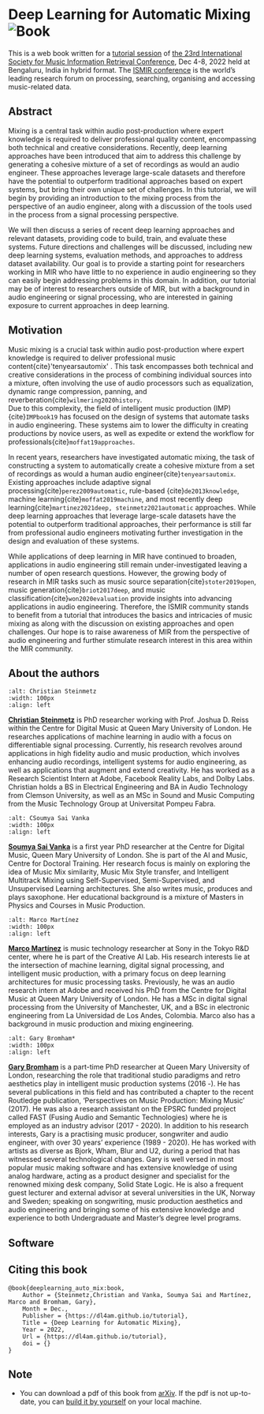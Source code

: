 # Deep Learning for Automatic Mixing ![Book](assets/logo.png)


This is a web book written for a [tutorial session](https://ismir2022.ismir.net/program/tutorials/) of [the 23rd International Society for Music Information Retrieval Conference](https://ismir2022.ismir.net/index), Dec 4-8, 2022 held at Bengaluru, India in hybrid format. The [ISMIR conference](https://ismir.net/) is the world’s leading research forum on processing, searching, organising and accessing music-related data.

## Abstract

Mixing is a central task within audio post-production where expert knowledge is required to deliver professional quality content, encompassing both technical and creative considerations. 
Recently, deep learning approaches have been introduced that aim to address this challenge by generating a cohesive mixture of a set of recordings as would an audio engineer.
These approaches leverage large-scale datasets and therefore have the potential to outperform traditional approaches based on expert systems, but bring their own unique set of challenges. 
In this tutorial, we will begin by providing an introduction to the mixing process from the perspective of an audio engineer, along with a discussion of the tools used in the process from a signal processing perspective.

We will then discuss a series of recent deep learning approaches and relevant datasets, providing code to build, train, and evaluate these systems. 
Future directions and challenges will be discussed, including new deep learning systems, evaluation methods, and approaches to address dataset availability.
Our goal is to provide a starting point for researchers working in MIR who have little to no experience in audio engineering so they can easily begin addressing problems in this domain.
In addition, our tutorial may be of interest to researchers outside of MIR, but with a background in audio engineering or signal processing, who are interested in gaining exposure to current approaches in deep learning. 
  
## Motivation

Music mixing is a crucial task within audio post-production where expert knowledge is required to deliver professional music content{cite}'tenyearsautomix' . 
This task encompasses both technical and creative considerations in the process of combining individual sources into a mixture, often involving the use of audio processors such as equalization, dynamic range compression, panning, and reverberation{cite}`wilmering2020history`.    
Due to this complexity, the field of intelligent music production (IMP) {cite}`IMPbook19` has focused on the design of systems that automate tasks in audio engineering.
These systems aim to lower the difficulty in creating productions by novice users, as well as expedite or extend the workflow for professionals{cite}`moffat19approaches`.

In recent years, researchers have investigated automatic mixing, the task of constructing a system to automatically create a cohesive mixture from a set of recordings as would a human audio engineer{cite}`tenyearsautomix`.
Existing approaches include adaptive signal processing{cite}`perez2009automatic`, rule-based {cite}`de2013knowledge`, machine learning{cite}`moffat2019machine`, and most recently deep learning{cite}`martinez2021deep, steinmetz2021automatic` approaches.
While deep learning approaches that leverage large-scale datasets have the potential to outperform traditional approaches, their performance is still far from professional audio engineers motivating further investigation in the design and evaluation of these systems. 

While applications of deep learning in MIR have continued to broaden, applications in audio engineering still remain under-investigated leaving a number of open research questions. 
However, the growing body of research in MIR tasks such as music source separation{cite}`stoter2019open`, music generation{cite}`briot2017deep`, and music classification{cite}`won2020evaluation` provide insights into advancing applications in audio engineering. 
Therefore, the ISMIR community stands to benefit from a tutorial that introduces the basics and intricacies of music mixing as along with the discussion on existing approaches and open challenges.
Our hope is to raise awareness of MIR from the perspective of audio engineering and further stimulate research interest in this area within the MIR community.

## About the authors

```{image} /assets/cjs.jpeg
:alt: Christian Steinmetz
:width: 100px
:align: left
```
[**Christian Steinmetz**](https://www.christiansteinmetz.com/) is PhD researcher working with Prof. Joshua D. Reiss within the Centre for Digital Music at Queen Mary University of London. He researches applications of machine learning in audio with a focus on differentiable signal processing. Currently, his research revolves around applications in high fidelity audio and music production, which involves enhancing audio recordings, intelligent systems for audio engineering, as well as applications that augment and extend creativity. He has worked as a Research Scientist Intern at Adobe, Facebook Reality Labs, and Dolby Labs. Christian holds a BS in Electrical Engineering and BA in Audio Technology from Clemson University, as well as an MSc in Sound and Music Computing from the Music Technology Group at Universitat Pompeu Fabra.

```{image} /assets/ssv.jpeg
:alt: CSoumya Sai Vanka
:width: 100px
:align: left
```
[**Soumya Sai Vanka**](https://www.saisoumya.com/) is a first year PhD researcher at the Centre for Digital Music, Queen Mary University of London. She is part of the AI and Music, Centre for Doctoral Training. Her research focus is mainly on exploring the idea of Music Mix similarity, Music Mix Style transfer, and Intelligent Multitrack Mixing using Self-Supervised, Semi-Supervised, and Unsupervised Learning architectures. She also writes music, produces and plays saxophone. Her educational background is a mixture of Masters in Physics and Courses in Music Production.

```{image} /assets/mamr.jpeg
:alt: Marco Martínez
:width: 100px
:align: left
```
[**Marco Martínez**](https://m-marco.com/) is music technology researcher at Sony in the Tokyo R&D center, where he is part of the Creative AI Lab. His research interests lie at the intersection of machine learning, digital signal processing, and intelligent music production, with a primary focus on deep learning architectures for music processing tasks. Previously, he was an audio research intern at Adobe and received his PhD from the Centre for Digital Music at Queen Mary University of London. He has a MSc in digital signal processing from the University of Manchester, UK, and a BSc in electronic engineering from La Universidad de Los Andes, Colombia. Marco also has a background in music production and mixing engineering.


```{image} /assets/gb.jpeg
:alt: Gary Bromham*
:width: 100px
:align: left
```
[**Gary Bromham**](https://c4dm.eecs.qmul.ac.uk/) is a part-time PhD researcher at Queen Mary University of London, researching the role that traditional studio paradigms and retro aesthetics play in intelligent music production systems (2016 -). He has several publications in this field and has contributed a chapter to the recent Routledge publication, ‘Perspectives on Music Production: Mixing Music’ (2017). He was also a research assistant on the EPSRC funded project called FAST (Fusing Audio and Semantic Technologies) where he is employed as an industry advisor (2017 - 2020). In addition to his research interests, Gary is a practising music producer, songwriter and audio engineer, with over 30 years’ experience (1989 - 2020). He has worked with artists as diverse as Bjork, Wham, Blur and U2, during a period that has witnessed several technological changes. Gary is well versed in most popular music making software and has extensive knowledge of using analog hardware, acting as a product designer and specialist for the renowned mixing desk company, Solid State Logic. He is also a frequent guest lecturer and external advisor at several universities in the UK, Norway and Sweden; speaking on songwriting, music production aesthetics and audio engineering and bringing some of his extensive knowledge and experience to both Undergraduate and Master’s degree level programs.


## Software



## Citing this book
```
@book{deeplearning_auto_mix:book,
    Author = {Steinmetz,Christian and Vanka, Soumya Sai and Martínez, Marco and Bromham, Gary},
    Month = Dec.,
    Publisher = {https://dl4am.github.io/tutorial},
    Title = {Deep Learning for Automatic Mixing},
    Year = 2022,
    Url = {https://dl4am.github.io/tutorial},
    doi = {}
}
```

## Note

- You can download a pdf of this book from [arXiv](). If the pdf is not up-to-date, you can [build it by yourself](https://github.com/dl4am/tutorial) on your local machine.  